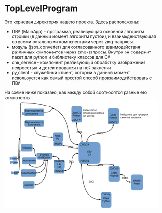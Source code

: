 # TopLevelProgram
Это корневая директория нашего проекта.
Здесь расположены: 
  - ПВУ (MainApp) - программа, реализующая основной алгоритм стройки (в данный момент алгоритм пустой), и взаимодействующая со всеми остальными компонентами через zmq-запросы.
  - модуль (json_converter) для согласованного взаимодействия различных компонентов через zmq-запросы. Внутри он содержит пакет для python и библиотеку классов для C#
  - cnn_service - компонент реализующий обработку изображения нейросетью и детектирования на ней заклепки
  - py_client - служебный клиент, который в данный момент используется как самый простой способ провзаимодействовать с ПВУ
  
На схеме ниже показано, как между собой соотносятся разные его компоненты
![image](scheme.png)
